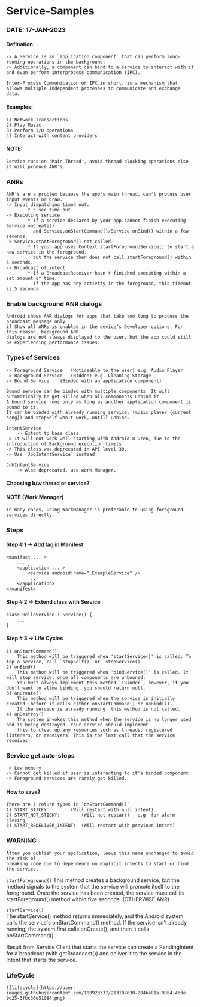 # Service-Samples

### DATE: 17-JAN-2023

#### Defination:
    -> A Service is an `application component` that can perform long-running operations in the background. 
    -> Additionally, a component can bind to a service to interact with it and even perform interprocess communication (IPC). 
    
    Inter-Process Communication or IPC in short, is a mechanism that allows multiple independent processes to communicate and exchange data.

#### Examples:
	1) Network Transactions
	2) Play Music
	3) Perform I/O operations
	4) Interact with content providers

#### NOTE:	
	Service runs on 'Main Thread', avoid thread-blocking operations else it will produce ANR's.

### ANRs
	ANR's are a problem because the app's main thread, can't process user input events or draw.
	-> Input dispatching timed out:
			* 5-sec time out
	-> Executing service
			* If a service declared by your app cannot finish executing Service.onCreate() 
	   		  and Service.onStartCommand()/Service.onBind() within a few seconds.
	-> Service.startForeground() not called
			* If your app uses Context.startForegroundService() to start a new service in the foreground, 
			  but the service then does not call startForeground() within 5 seconds.
	-> Broadcast of intent
			* If a BroadcastReceiver hasn't finished executing within a set amount of time.
			  If the app has any activity in the foreground, this timeout is 5 seconds.
			  
### Enable background ANR dialogs
	Android shows ANR dialogs for apps that take too long to process the broadcast message only 
	if Show all ANRs is enabled in the device’s Developer options. For this reason, background ANR 
	dialogs are not always displayed to the user, but the app could still be experiencing performance issues.
	
	
### Types of Services
	-> Foreground Service	(Noticeable to the user) e.g. Audio Player
	-> Background Service	(Hidden) e.g. Cleaning Storage
	-> Bound Service 	(Binded with an application component)
	
	Bound service can be binded with multiple components. It will automatically be get killed when all components unbind it.
	A bound service runs only as long as another application component is bound to it.
	It can be binded with already running service. (music player {current song}) and stopSelf won't work, untill unbind.
	
    IntentService 	
    	-> Extent to base class
	-> It will not work well starting with Android 8 Oreo, due to the introduction of Background execution limits.
	-> This class was deprecated in API level 30.
	-> Use `JobIntentService` instead
	
    JobIntentService
    	-> Also deprecated, use work Manager.
				
	
#### Choosing b/w thread or service?	
	
#### NOTE (Work Manager)
	In many cases, using WorkManager is preferable to using foreground services directly.	
	
### Steps
 
#### Step # 1 -> Add <service> tag in Manifest
	
	<manifest ... >
  		...
 	 	<application ... >
			<service android:name=".ExampleService" />
			...
		</application>
	</manifest>
 
#### Step # 2 -> Extend class with Service
	
	class HelloService : Service() {
		...
	}
	
#### Step # 3 -> Life Cycles
	
 	1) onStartCommand() 
		This method will be triggered when 'startService()' is called. To top a service, call `stopSelf()` or `stopService()`
	2) onBind()
		This method will be triggered when 'bindService()' is called. It will stop service, once all components are unbouned. 
	 	You must always implement this method `IBinder`, however, if you don't want to allow binding, you should return null.
	3) onCreate()
		This method will be triggered when the service is initially created (before it calls either onStartCommand() or onBind()).
		If the service is already running, this method is not called.
	4) onDestroy()
		The system invokes this method when the service is no longer used and is being destroyed. Your service should implement 
		this to clean up any resources such as threads, registered listeners, or receivers. This is the last call that the service receives.
	
### Service get auto-stops 
	-> Low memory
	-> Cannot get killed if user is interacting to it's binded component
	-> Foreground services are rarely get killed.
	
#### How to save?
	There are 3 return types in `onStartCommand()`
	1) START_STICKY:		(Will restart with null intent)
	2) START_NOT_STICKY:		(Will not restart)   e.g. for alarm closing
	3) START_REDELIVER_INTENT:	(Will restart with previous intent)
	
### WARNING
	After you publish your application, leave this name unchanged to avoid the risk of 
	breaking code due to dependence on explicit intents to start or bind the service.
		
`startForeground()`	
		This method creates a background service, but the method signals to the system 
		that the service will promote itself to the foreground. Once the service has been created, 
		the service must call its startForeground() method within five seconds. (OTHERWISE ANR)

`startService()`	
		The startService() method returns immediately, and the Android system 
		calls the service's onStartCommand() method. If the service isn't already running, 
		the system first calls onCreate(), and then it calls onStartCommand().
	
Result from Service
		Client that starts the service can create a PendingIntent for a broadcast (with getBroadcast()) 
		and deliver it to the service in the Intent that starts the service.
			
### LifeCycle
	![lifecycle](https://user-images.githubusercontent.com/100923337/213107630-204ba81a-98b4-45de-9d25-3fbc36e51084.png)

